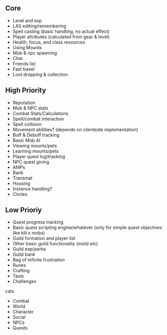 ## Core
- Level and exp
- LAS editing/remembering
- Spell casting (basic handling, no actual effect)
- Player attributes (calculated from gear & level)
- Health, focus, and class resources
- Using Mounts
- Mob & npc spawning
- Chat
- Friends list
- Fast travel
- Loot dropping & collection
## High Priority
- Reputation
- Mob & NPC stats
- Combat Stats/Calculations
- Spell/combat interaction
- Spell collision
- Movement abilities? (depends on clientside implementation)
- Buff & Debuff tracking
- Basic Mob AI
- Viewing mounts/pets
- Learning mounts/pets
- Player quest log/tracking
- NPC quest giving
- AMPs
- Bank
- Transmat
- Housing
- Instance handling?
- Circles
## Low Prioriy
- Quest progress tracking
- Basic quest scripting engine/whatever (only for simple quest objectives like kill x mobs)
- Guild formation and player list
- Other basic guild functionailiy (motd etc)
- Guild exp/perks
- Guild bank
- Bag of infinite frustration
- Runes
- Crafting
- Taxis
- Challenges


cats
- Combat
- World
- Character
- Social
- NPCs
- Quests
